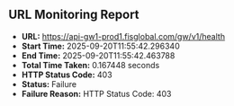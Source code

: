 ## URL Monitoring Report

- **URL:** https://api-gw1-prod1.fisglobal.com/gw/v1/health
- **Start Time:** 2025-09-20T11:55:42.296340
- **End Time:** 2025-09-20T11:55:42.463788
- **Total Time Taken:** 0.167448 seconds
- **HTTP Status Code:** 403
- **Status:** Failure
- **Failure Reason:** HTTP Status Code: 403
